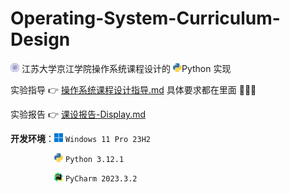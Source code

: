 # Operating-System-Curriculum-Design

<img src="https://raw.githubusercontent.com/SlenderData/img/134a47fef1673079cf90e22991885faac58a59f2/images/%E5%B8%B8%E7%94%A8/%E5%AD%A6%E6%A0%A1%E6%A0%87%E8%AF%86/%E6%B1%9F%E8%8B%8F%E5%A4%A7%E5%AD%A6%E4%BA%AC%E6%B1%9F%E5%AD%A6%E9%99%A2/%E6%A0%A1%E5%BE%BD.svg" alt="UJSJC" style="height:1em"> 江苏大学京江学院操作系统课程设计的 <img src="https://raw.githubusercontent.com/SlenderData/img/main/images/%E5%B8%B8%E7%94%A8/Logo/Language/Python.svg" alt="Python" style="height:1em">Python 实现

实验指导 👉 [操作系统课程设计指导.md](https://github.com/SlenderData/Operating-System-Curriculum-Design/blob/main/%E6%93%8D%E4%BD%9C%E7%B3%BB%E7%BB%9F%E8%AF%BE%E8%AE%BE%E6%8C%87%E5%AF%BC2023/%E6%93%8D%E4%BD%9C%E7%B3%BB%E7%BB%9F%E8%AF%BE%E7%A8%8B%E8%AE%BE%E8%AE%A1%E6%8C%87%E5%AF%BC.md) 具体要求都在里面 🫲🌹🫱

实验报告 👉 [课设报告-Display.md](https://github.com/SlenderData/Operating-System-Curriculum-Design/blob/main/%E8%AF%BE%E8%AE%BE%E6%8A%A5%E5%91%8A/%E8%AF%BE%E8%AE%BE%E6%8A%A5%E5%91%8A-Display.md)

**开发环境**：<img src="https://raw.githubusercontent.com/SlenderData/img/main/images/%E5%B8%B8%E7%94%A8/Logo/OperatingSystem/Windows11.svg" alt="Windows 11" style="height:1em"> `Windows 11 Pro 23H2`

&emsp;&emsp;&emsp;&emsp;&emsp;<img src="https://raw.githubusercontent.com/SlenderData/img/main/images/%E5%B8%B8%E7%94%A8/Logo/Language/Python.svg" alt="Python" style="height:1em"> `Python 3.12.1`

&emsp;&emsp;&emsp;&emsp;&emsp;<img src="https://raw.githubusercontent.com/SlenderData/img/main/images/%E5%B8%B8%E7%94%A8/Logo/IDE/JetBrains/PyCharm.svg" alt="PyCharm" style="height:1em"> `PyCharm 2023.3.2`

